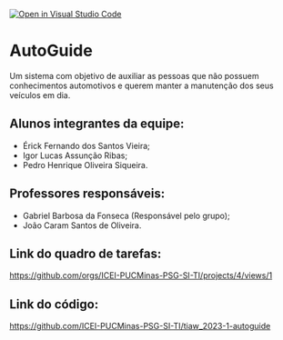 [![Open in Visual Studio Code](https://classroom.github.com/assets/open-in-vscode-c66648af7eb3fe8bc4f294546bfd86ef473780cde1dea487d3c4ff354943c9ae.svg)](https://classroom.github.com/online_ide?assignment_repo_id=10628553&assignment_repo_type=AssignmentRepo)
# AutoGuide
Um sistema com objetivo de auxiliar as pessoas que não possuem conhecimentos automotivos e querem manter a manutenção dos seus veículos em dia.

## Alunos integrantes da equipe:

* Érick Fernando dos Santos Vieira;
* Igor Lucas Assunção Ribas;
* Pedro Henrique Oliveira Siqueira.

## Professores responsáveis:

* Gabriel Barbosa da Fonseca (Responsável pelo grupo);
* João Caram Santos de Oliveira.

## Link do quadro de tarefas:
https://github.com/orgs/ICEI-PUCMinas-PSG-SI-TI/projects/4/views/1

## Link do código:
https://github.com/ICEI-PUCMinas-PSG-SI-TI/tiaw_2023-1-autoguide
